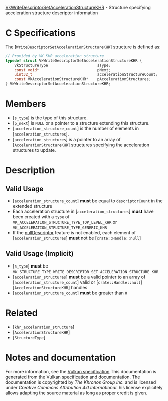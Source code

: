 [VkWriteDescriptorSetAccelerationStructureKHR](https://www.khronos.org/registry/vulkan/specs/1.3-extensions/man/html/VkWriteDescriptorSetAccelerationStructureKHR.html) - Structure specifying acceleration structure descriptor information

# C Specifications
The [`WriteDescriptorSetAccelerationStructureKHR`] structure is defined
as:
```c
// Provided by VK_KHR_acceleration_structure
typedef struct VkWriteDescriptorSetAccelerationStructureKHR {
    VkStructureType                      sType;
    const void*                          pNext;
    uint32_t                             accelerationStructureCount;
    const VkAccelerationStructureKHR*    pAccelerationStructures;
} VkWriteDescriptorSetAccelerationStructureKHR;
```

# Members
- [`s_type`] is the type of this structure.
- [`p_next`] is `NULL` or a pointer to a structure extending this structure.
- [`acceleration_structure_count`] is the number of elements in [`acceleration_structures`].
- [`acceleration_structures`] is a pointer to an array of [`AccelerationStructureKHR`] structures specifying the acceleration structures to update.

# Description
## Valid Usage
-  [`acceleration_structure_count`] **must**  be equal to `descriptorCount` in the extended structure
-    Each acceleration structure in [`acceleration_structures`] **must**  have been created with a `type` of `VK_ACCELERATION_STRUCTURE_TYPE_TOP_LEVEL_KHR` or `VK_ACCELERATION_STRUCTURE_TYPE_GENERIC_KHR`
-    If the [nullDescriptor](https://www.khronos.org/registry/vulkan/specs/1.3-extensions/html/vkspec.html#features-nullDescriptor) feature is not enabled, each element of [`acceleration_structures`] **must**  not be [`crate::Handle::null`]

## Valid Usage (Implicit)
-  [`s_type`] **must**  be `VK_STRUCTURE_TYPE_WRITE_DESCRIPTOR_SET_ACCELERATION_STRUCTURE_KHR`
-  [`acceleration_structures`] **must**  be a valid pointer to an array of [`acceleration_structure_count`] valid or [`crate::Handle::null`][`AccelerationStructureKHR`] handles
-  [`acceleration_structure_count`] **must**  be greater than `0`

# Related
- [`khr_acceleration_structure`]
- [`AccelerationStructureKHR`]
- [`StructureType`]

# Notes and documentation
For more information, see the [Vulkan specification](https://www.khronos.org/registry/vulkan/specs/1.3-extensions/html/vkspec.html)
This documentation is generated from the Vulkan specification and documentation.
The documentation is copyrighted by *The Khronos Group Inc.* and is licensed under *Creative Commons Attribution 4.0 International*.
his license explicitely allows adapting the source material as long as proper credit is given.
        
